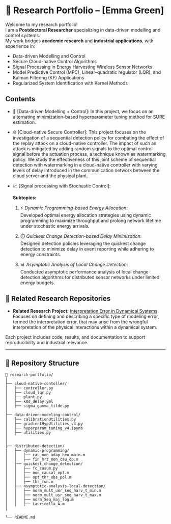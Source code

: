 # 🧪 Research Portfolio – [Emma Green]

Welcome to my research portfolio!  
I am a **Postdoctoral Researcher** specializing in data-driven modelling and control systems.  
My work bridges **academic research** and **industrial applications**, with experience in:

- Data-driven Modelling and Control
- Secure Cloud-native Control Algorithms
- Signal Processing in Energy Harvesting Wireless Sensor Networks 
- Model Predictive Control (MPC), Linear–quadratic regulator (LQR), and Kalman Filtering (KF) Applications
- Regularized System Identification with Kernel Methods

## Contents
- 🔧 [Data-driven Modelling + Control]: In this project, we focus on an alternating minimization-based hyperparameter tuning method for SURE estimation.
  
- 🌐 [Cloud-native Secure Controller]: This project focuses on the investigation of a sequential detection policy for combating the effect of the replay attack on a cloud-native controller. The impact of such an attack is mitigated by adding random signals to the optimal control signal before the actuation process, a technique known as watermarking policy. We study the effectiveness of this joint scheme of sequential detection with watermarking in a cloud-native controller with varying levels of delay introduced in the communication network between the cloud server and the physical plant.
  
- 📈 [Signal processing with Stochastic Control]:
  
  **Subtopics:**  
  1. ⚡ *Dynamic Programming-based Energy Allocation*:  
     Developed optimal energy allocation strategies using dynamic programming to maximize throughput and prolong network lifetime under stochastic energy arrivals.  

  2. ⏱️ *Quickest Change Detection-based Delay Minimization*:  
     Designed detection policies leveraging the quickest change detection to minimize delay in event reporting while adhering to energy constraints.  

  3. 📊 *Asymptotic Analysis of Local Change Detection*:  
     Conducted asymptotic performance analysis of local change detection algorithms for distributed sensor networks under limited energy budgets.  

## 🔗 Related Research Repositories

- **Related Research Project:** [Interpretation Error in Dynamical Systems](https://github.com/cuthie/Partial-Knowledge-Observer)  
  Focuses on defining and describing a specific type of modeling error, termed the interpretation error, that may arise from the wrongful interpretation of the physical interactions within a dynamical system.

Each project includes code, results, and documentation to support reproducibility and industrial relevance.

---

## 📂 Repository Structure

```plaintext
📁 research-portfolio/
│
├── cloud-native-contoller/
│   ├── controller.py
│   ├── cloud_lqr.py
│   ├── plant.py
│   ├── k8s_delay.yml
│   ├── sigma_gamma_tilde.py
│
├── data-driven-modeling-control/
│   ├── calibrationUtilities.py
│   ├── gradientHypUtilities_v4.py
│   ├── hyperparam_tuning_v4.ipynb
│   ├── utilities.py
│
│
├── distributed-detection/
|   ├── dynamic-programming/
│   │   ├── cau_non_adap_heu_main.m
│   │   ├── fin_hrz_non_cau_dp.m
│   |── quickest_change_detection/
│   │   ├── fc_cusum.py
│   │   ├── non_causal_opt.m
│   │   ├── opt_thr_obs_pol.m
│   │   ├── thr_fun.m
│   ├── asymptotic-analysis-local-detection/
│   │   ├── norm_mult_usr_seq_harv_t_min.m
│   │   ├── norm_mult_usr_seq_harv_t_max.m
│   │   ├── norm_Seq_maj_log.m
│   │   ├── Lauricella_A.m
│

└── README.md
